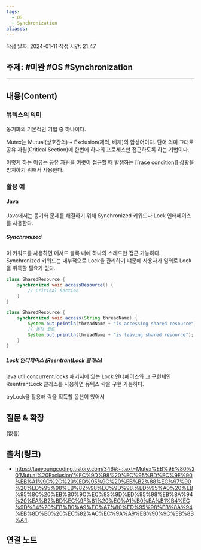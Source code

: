 ```yaml
---
tags:
  - OS
  - Synchronization
aliases:
---
```

작성 날짜: 2024-01-11
작성 시간: 21:47

## 주제: #미완 #OS #Synchronization 

----
## 내용(Content)
### 뮤텍스의 의미
동기화의 기본적인 기법 중 하나이다.

Mutex는 Mutual(상호간의) + Exclusion(제외, 배제)의 합성어이다. 단어 의미 그대로 공유 자원(Critical Section)에 한번에 하나의 프로세스만 접근하도록 하는 기법이다. 

이렇게 하는 이유는 공유 자원을 여럿이 접근할 때 발생하는 [[race condition]] 상황을 방지하기 위해서 사용한다.

### 활용 예
#### Java
Java에서는 동기화 문제를 해결하기 위해 Synchronized 키워드나 Lock 인터페이스를 사용한다.
##### Synchronized
이 키워드를 사용하면 메서드 블록 내에 하나의 스레드만 접근 가능하다.  Synchronized 키워드는 내부적으로 Lock을 관리하기 떄문에 사용자가 임의로 Lock을 취득할 필요가 없다.

```java
class SharedResource {
	synchronized void accessResource() {
		// Critical Section
	}
}
```


```java
class SharedResource {
	synchronized void access(String threadName) {
		System.out.println(threadName + "is accessing shared resource");
		// 동작 코드
		System.out.println(threadName + "is leaving shared resource");
	}
}
```


##### Lock 인터페이스 (ReentrantLock 클래스)
java.util.concurrent.locks 패키지에 있는 Lock 인터페이스와 그 구현체인 ReentrantLock 클래스를 사용하면 뮤텍스 락을 구현 가능하다.

tryLock을 활용해 락을 획득할 옵션이 있어서 






## 질문 & 확장

(없음)

## 출처(링크)
- https://taeyoungcoding.tistory.com/346#:~:text=Mutex%EB%9E%80%20'Mutual%20Exclusion'%EC%9D%98%20%EC%95%BD%EC%9E%90%EB%A1%9C%2C%20%ED%95%9C%20%EB%B2%88%EC%97%90%20%ED%95%98%EB%82%98%EC%9D%98,%ED%95%A0%20%EB%95%8C%20%EB%B0%9C%EC%83%9D%ED%95%98%EB%8A%94%20%EA%B2%BD%EC%9F%81%20%EC%A1%B0%EA%B1%B4%EC%9D%84%20%EB%B0%A9%EC%A7%80%ED%95%98%EB%8A%94%EB%8D%B0%20%EC%82%AC%EC%9A%A9%EB%90%9C%EB%8B%A4.


## 연결 노트










